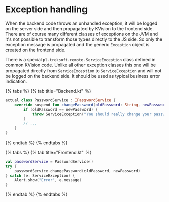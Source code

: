 # Exception handling

When the backend code throws an unhandled exception, it will be logged on the server side and then propagated by KVision to the frontend side. There are of course many different classes of exceptions on the JVM and it's not possible to transform those types directly to the JS side. So only the exception message is propagated and the generic `Exception` object is created on the frontend side. 

There is a special `pl.treksoft.remote.ServiceException` class defined in common KVision code. Unlike all other exception classes this one will be propagated directly from `ServiceException` to `ServiceException` and will not be logged on the backend side. It should be used as typical business error indication.

{% tabs %}
{% tab title="Backend.kt" %}
```kotlin
actual class PasswordService : IPasswordService {
    override suspend fun changePassword(oldPassword: String, newPassword: String) {
        if (oldPassword == newPassword) {
            throw ServiceException("You should really change your password")
        }
        // ...
    }
}
```
{% endtab %}
{% endtabs %}

{% tabs %}
{% tab title="Frontend.kt" %}
```kotlin
val passwordService = PasswordService()
try {
    passwordService.changePassword(oldPassword, newPassword)
} catch (e: ServiceException) {
    Alert.show("Error", e.message)
}
```
{% endtab %}
{% endtabs %}

